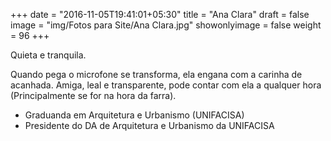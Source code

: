 +++
date = "2016-11-05T19:41:01+05:30"
title = "Ana Clara"
draft = false
image = "img/Fotos para Site/Ana Clara.jpg"
showonlyimage = false
weight = 96
+++

Quieta e tranquila.
<!--more-->

Quando pega o microfone se transforma, ela engana com a carinha de acanhada. Amiga, leal e transparente, pode contar com ela a qualquer hora (Principalmente se for na hora da farra).

* Graduanda em Arquitetura e Urbanismo (UNIFACISA)
* Presidente do DA de Arquitetura e Urbanismo da UNIFACISA
